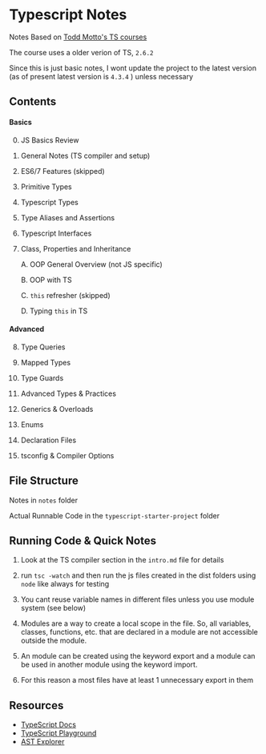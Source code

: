 # Typescript Notes

Notes Based on [Todd Motto's TS courses](https://ultimatecourses.com/courses/typescript)

The course uses a older verion of TS, `2.6.2`

Since this is just basic notes, I wont update the project to the latest version (as of present latest version is `4.3.4` ) unless necessary

## Contents

#### Basics

0. JS Basics Review

1. General Notes (TS compiler and setup)

2. ES6/7 Features (skipped)

3. Primitive Types

4. Typescript Types

5. Type Aliases and Assertions

6. Typescript Interfaces

7. Class, Properties and Inheritance

   A. OOP General Overview (not JS specific)

   B. OOP with TS

   C. `this` refresher (skipped)

   D. Typing `this` in TS

#### Advanced

8. Type Queries

9. Mapped Types

10. Type Guards

11. Advanced Types & Practices

12. Generics & Overloads

13. Enums

14. Declaration Files

15. tsconfig & Compiler Options

## File Structure

Notes in `notes` folder

Actual Runnable Code in the `typescript-starter-project` folder

## Running Code & Quick Notes

1. Look at the TS compiler section in the `intro.md` file for details

2. run `tsc -watch` and then run the js files created in the dist folders using `node` like always for testing

3. You cant reuse variable names in different files unless you use module system (see below)

4. Modules are a way to create a local scope in the file. So, all variables, classes, functions, etc. that are declared in a module are not accessible outside the module.

5. An module can be created using the keyword export and a module can be used in another module using the keyword import.

6. For this reason a most files have at least 1 unnecessary export in them

## Resources

- [TypeScript Docs](https://www.typescriptlang.org)
- [TypeScript Playground](https://www.typescriptlang.org/play)
- [AST Explorer](https://astexplorer.net)
